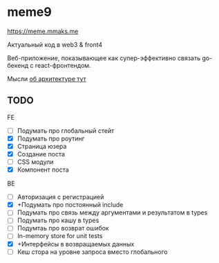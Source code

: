 # meme9

https://meme.mmaks.me

Актуальный код в web3 & front4

Веб-приложение, показывающее как супер-эффективно 
связать go-бекенд с react-фронтендом.

Мысли [об архитектуре тут](pages/pages.md)

## TODO

FE
- [ ] Подумать про глобальный стейт
- [x] Подумать про роутинг
- [x] Страница юзера
- [x] Создание поста
- [ ] CSS модули
- [x] Компонент поста

BE

- [ ] Авторизация с регистрацией
- [x] +Подумать про постоянный include
- [ ] Подумать про связь между аргументами и результатом в types
- [ ] Подумать про кашу в types
- [ ] Подумтаь про возврат ошибок
- [ ] In-memory store for unit tests
- [x] +Интерфейсы в возвращаемых данных
- [ ] Кеш стора на уровне запроса вместо глобального
